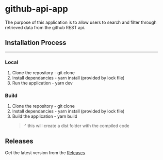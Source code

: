 # github-api-app

The purpose of this application is to allow users to search and filter through retrieved data from the github REST api.

## Installation Process

---

### Local

1. Clone the repository - git clone
2. Install dependancies - yarn install (provided by lock file)
3. Run the application - yarn dev


### Build

1. Clone the repository - git clone
2. Install dependancies - yarn install (provided by lock file)
3. Build the application - yarn build
    > ^ this will create a dist folder with the compiled code

## Releases

Get the latest version from the [Releases](https://github.com/charlscooper/github-api-app/releases)